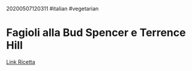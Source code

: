20200507120311
#italian #vegetarian

# Fagioli alla Bud Spencer e Terrence Hill

[Link Ricetta](https://www.youtube.com/watch?v=CnJXJ7KkwGY)

